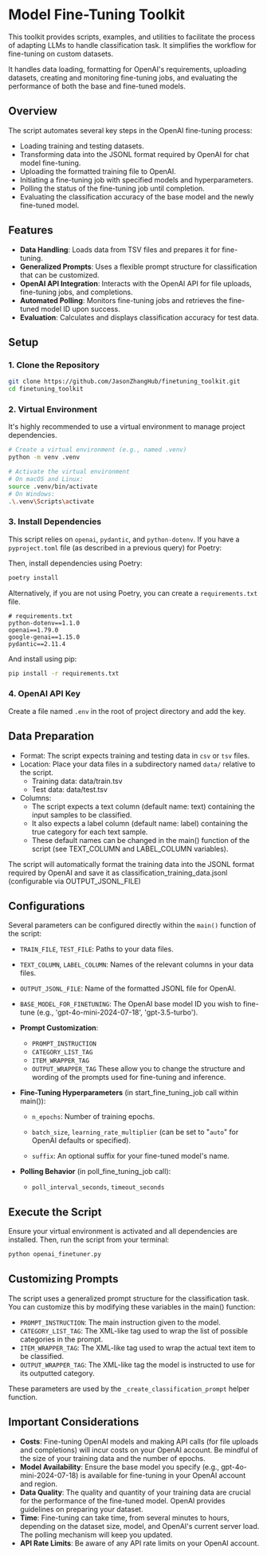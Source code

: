 # Model Fine-Tuning Toolkit
This toolkit provides scripts, examples, and utilities to facilitate the process of adapting LLMs to handle classification task. It simplifies the workflow for fine-tuning on custom datasets.

It handles data loading, formatting for OpenAI's requirements, uploading datasets, creating and monitoring fine-tuning jobs, and evaluating the performance of both the base and fine-tuned models.

## Overview

The script automates several key steps in the OpenAI fine-tuning process:
* Loading training and testing datasets.
* Transforming data into the JSONL format required by OpenAI for chat model fine-tuning.
* Uploading the formatted training file to OpenAI.
* Initiating a fine-tuning job with specified models and hyperparameters.
* Polling the status of the fine-tuning job until completion.
* Evaluating the classification accuracy of the base model and the newly fine-tuned model.

## Features

* **Data Handling**: Loads data from TSV files and prepares it for fine-tuning.
* **Generalized Prompts**: Uses a flexible prompt structure for classification that can be customized.
* **OpenAI API Integration**: Interacts with the OpenAI API for file uploads, fine-tuning jobs, and completions.
* **Automated Polling**: Monitors fine-tuning jobs and retrieves the fine-tuned model ID upon success.
* **Evaluation**: Calculates and displays classification accuracy for test data.

## Setup

### 1. Clone the Repository

```bash
git clone https://github.com/JasonZhangHub/finetuning_toolkit.git
cd finetuning_toolkit
```

### 2. Virtual Environment

It's highly recommended to use a virtual environment to manage project dependencies.

```bash
# Create a virtual environment (e.g., named .venv)
python -m venv .venv

# Activate the virtual environment
# On macOS and Linux:
source .venv/bin/activate
# On Windows:
.\.venv\Scripts\activate
```

### 3. Install Dependencies

This script relies on `openai`, `pydantic`, and `python-dotenv`. If you have a `pyproject.toml` file (as described in a previous query) for Poetry:

Then, install dependencies using Poetry:

```bash
poetry install
```

Alternatively, if you are not using Poetry, you can create a `requirements.txt` file.
```
# requirements.txt
python-dotenv==1.1.0
openai==1.79.0
google-genai==1.15.0
pydantic==2.11.4
```

And install using pip:

```bash
pip install -r requirements.txt
```

### 4. OpenAI API Key

Create a file named `.env` in the root of project directory and add the key.

## Data Preparation
- Format: The script expects training and testing data in `csv` or `tsv` files.
- Location: Place your data files in a subdirectory named `data/` relative to the script.
  - Training data: data/train.tsv
  - Test data: data/test.tsv
- Columns:
    - The script expects a text column (default name: text) containing the input samples to be classified.
    - It also expects a label column (default name: label) containing the true category for each text sample.
    - These default names can be changed in the main() function of the script (see TEXT_COLUMN and LABEL_COLUMN variables).

The script will automatically format the training data into the JSONL format required by OpenAI and save it as classification_training_data.jsonl (configurable via OUTPUT_JSONL_FILE)

## Configurations
Several parameters can be configured directly within the `main()` function of the script:

- `TRAIN_FILE`, `TEST_FILE`: Paths to your data files.
- `TEXT_COLUMN`, `LABEL_COLUMN`: Names of the relevant columns in your data files.
- `OUTPUT_JSONL_FILE`: Name of the formatted JSONL file for OpenAI.
- `BASE_MODEL_FOR_FINETUNING`: The OpenAI base model ID you wish to fine-tune (e.g., 'gpt-4o-mini-2024-07-18', 'gpt-3.5-turbo').
- **Prompt Customization**:
    - `PROMPT_INSTRUCTION`
    - `CATEGORY_LIST_TAG`
    - `ITEM_WRAPPER_TAG`
    - `OUTPUT_WRAPPER_TAG`
  These allow you to change the structure and wording of the prompts used for fine-tuning and inference.

- **Fine-Tuning Hyperparameters** (in start_fine_tuning_job call within main()):

    - `n_epochs`: Number of training epochs.

    - `batch_size`, `learning_rate_multiplier` (can be set to "`auto`" for OpenAI defaults or specified).

    - `suffix`: An optional suffix for your fine-tuned model's name.

- **Polling Behavior** (in poll_fine_tuning_job call):
    - `poll_interval_seconds`, `timeout_seconds`

## Execute the Script

Ensure your virtual environment is activated and all dependencies are installed. Then, run the script from your terminal:
```bash
python openai_finetuner.py
```

## Customizing Prompts

The script uses a generalized prompt structure for the classification task. You can customize this by modifying these variables in the main() function:
- `PROMPT_INSTRUCTION`: The main instruction given to the model.
- `CATEGORY_LIST_TAG`: The XML-like tag used to wrap the list of possible categories in the prompt.
- `ITEM_WRAPPER_TAG`: The XML-like tag used to wrap the actual text item to be classified.
- `OUTPUT_WRAPPER_TAG`: The XML-like tag the model is instructed to use for its outputted category.

These parameters are used by the `_create_classification_prompt` helper function.


## Important Considerations
- **Costs**: Fine-tuning OpenAI models and making API calls (for file uploads and completions) will incur costs on your OpenAI account. Be mindful of the size of your training data and the number of epochs.
- **Model Availability**: Ensure the base model you specify (e.g., gpt-4o-mini-2024-07-18) is available for fine-tuning in your OpenAI account and region.
- **Data Quality**: The quality and quantity of your training data are crucial for the performance of the fine-tuned model. OpenAI provides guidelines on preparing your dataset.
- **Time**: Fine-tuning can take time, from several minutes to hours, depending on the dataset size, model, and OpenAI's current server load. The polling mechanism will keep you updated.
- **API Rate Limits**: Be aware of any API rate limits on your OpenAI account.